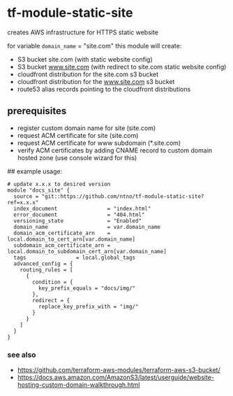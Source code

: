 # tf-module-static-site
creates AWS infrastructure for HTTPS static website  

for variable `domain_name` = "site.com" this module will create:  
- S3 bucket site.com (with static website config)
- S3 bucket www.site.com (with redirect to site.com static website config)
- cloudfront distribution for the site.com s3 bucket
- cloudfront distribution for the www.site.com s3 bucket
- route53 alias records pointing to the cloudfront distributions

## prerequisites
- register custom domain name for site  (site.com)
- request ACM certificate for site  (site.com)
- request ACM certificate for www subdomain  (*.site.com)
- verify ACM certificates by adding CNAME record to custom domain hosted zone (use console wizard for this)

## example usage:   

```
# update x.x.x to desired version
module "docs_site" {
  source = "git::https://github.com/ntno/tf-module-static-site?ref=x.x.x"
  index_document                = "index.html"
  error_document                = "404.html"
  versioning_state              = "Enabled"
  domain_name                   = var.domain_name
  domain_acm_certificate_arn    = local.domain_to_cert_arn[var.domain_name]
  subdomain_acm_certificate_arn = local.domain_to_subdomain_cert_arn[var.domain_name]
  tags                = local.global_tags
  advanced_config = {
    routing_rules = [
      {
        condition = {
          key_prefix_equals = "docs/img/"
        },
        redirect = {
          replace_key_prefix_with = "img/"
        }
      }
    ]
  }
}

```

### see also
- https://github.com/terraform-aws-modules/terraform-aws-s3-bucket/  
- https://docs.aws.amazon.com/AmazonS3/latest/userguide/website-hosting-custom-domain-walkthrough.html  